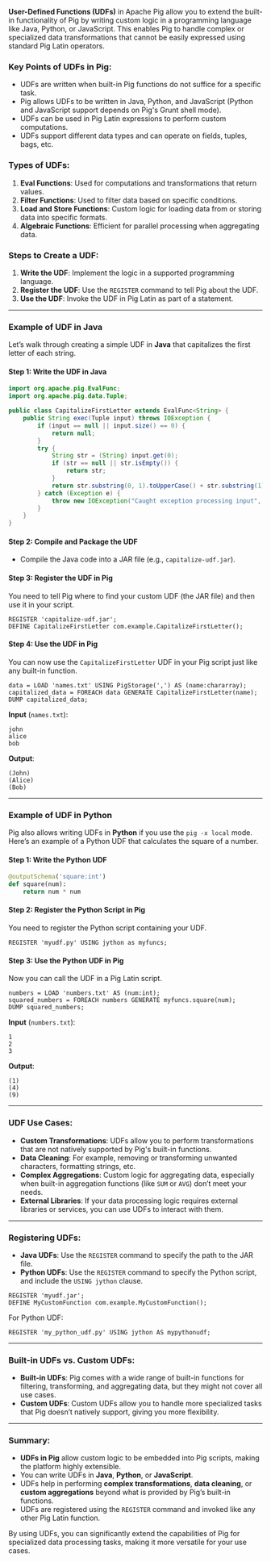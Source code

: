 
**User-Defined Functions (UDFs)** in Apache Pig allow you to extend the built-in functionality of Pig by writing custom logic in a programming language like Java, Python, or JavaScript. This enables Pig to handle complex or specialized data transformations that cannot be easily expressed using standard Pig Latin operators.

### **Key Points of UDFs in Pig**:
- UDFs are written when built-in Pig functions do not suffice for a specific task.
- Pig allows UDFs to be written in Java, Python, and JavaScript (Python and JavaScript support depends on Pig's Grunt shell mode).
- UDFs can be used in Pig Latin expressions to perform custom computations.
- UDFs support different data types and can operate on fields, tuples, bags, etc.

### **Types of UDFs**:
1. **Eval Functions**: Used for computations and transformations that return values.
2. **Filter Functions**: Used to filter data based on specific conditions.
3. **Load and Store Functions**: Custom logic for loading data from or storing data into specific formats.
4. **Algebraic Functions**: Efficient for parallel processing when aggregating data.

### **Steps to Create a UDF**:
1. **Write the UDF**: Implement the logic in a supported programming language.
2. **Register the UDF**: Use the `REGISTER` command to tell Pig about the UDF.
3. **Use the UDF**: Invoke the UDF in Pig Latin as part of a statement.

---

### **Example of UDF in Java**

Let’s walk through creating a simple UDF in **Java** that capitalizes the first letter of each string.

#### Step 1: Write the UDF in Java
```java
import org.apache.pig.EvalFunc;
import org.apache.pig.data.Tuple;

public class CapitalizeFirstLetter extends EvalFunc<String> {
    public String exec(Tuple input) throws IOException {
        if (input == null || input.size() == 0) {
            return null;
        }
        try {
            String str = (String) input.get(0);
            if (str == null || str.isEmpty()) {
                return str;
            }
            return str.substring(0, 1).toUpperCase() + str.substring(1);
        } catch (Exception e) {
            throw new IOException("Caught exception processing input", e);
        }
    }
}
```

#### Step 2: Compile and Package the UDF
- Compile the Java code into a JAR file (e.g., `capitalize-udf.jar`).

#### Step 3: Register the UDF in Pig
You need to tell Pig where to find your custom UDF (the JAR file) and then use it in your script.

```pig
REGISTER 'capitalize-udf.jar';
DEFINE CapitalizeFirstLetter com.example.CapitalizeFirstLetter();
```

#### Step 4: Use the UDF in Pig
You can now use the `CapitalizeFirstLetter` UDF in your Pig script just like any built-in function.

```pig
data = LOAD 'names.txt' USING PigStorage(',') AS (name:chararray);
capitalized_data = FOREACH data GENERATE CapitalizeFirstLetter(name);
DUMP capitalized_data;
```

**Input** (`names.txt`):
```
john
alice
bob
```

**Output**:
```
(John)
(Alice)
(Bob)
```

---

### **Example of UDF in Python**

Pig also allows writing UDFs in **Python** if you use the `pig -x local` mode. Here’s an example of a Python UDF that calculates the square of a number.

#### Step 1: Write the Python UDF
```python
@outputSchema('square:int')
def square(num):
    return num * num
```

#### Step 2: Register the Python Script in Pig
You need to register the Python script containing your UDF.

```pig
REGISTER 'myudf.py' USING jython as myfuncs;
```

#### Step 3: Use the Python UDF in Pig
Now you can call the UDF in a Pig Latin script.

```pig
numbers = LOAD 'numbers.txt' AS (num:int);
squared_numbers = FOREACH numbers GENERATE myfuncs.square(num);
DUMP squared_numbers;
```

**Input** (`numbers.txt`):
```
1
2
3
```

**Output**:
```
(1)
(4)
(9)
```

---

### **UDF Use Cases**:
- **Custom Transformations**: UDFs allow you to perform transformations that are not natively supported by Pig's built-in functions.
- **Data Cleaning**: For example, removing or transforming unwanted characters, formatting strings, etc.
- **Complex Aggregations**: Custom logic for aggregating data, especially when built-in aggregation functions (like `SUM` or `AVG`) don’t meet your needs.
- **External Libraries**: If your data processing logic requires external libraries or services, you can use UDFs to interact with them.

---

### **Registering UDFs**:
- **Java UDFs**: Use the `REGISTER` command to specify the path to the JAR file.
- **Python UDFs**: Use the `REGISTER` command to specify the Python script, and include the `USING jython` clause.
  
```pig
REGISTER 'myudf.jar';
DEFINE MyCustomFunction com.example.MyCustomFunction();
```

For Python UDF:
```pig
REGISTER 'my_python_udf.py' USING jython AS mypythonudf;
```

---

### **Built-in UDFs vs. Custom UDFs**:
- **Built-in UDFs**: Pig comes with a wide range of built-in functions for filtering, transforming, and aggregating data, but they might not cover all use cases.
- **Custom UDFs**: Custom UDFs allow you to handle more specialized tasks that Pig doesn’t natively support, giving you more flexibility.

---

### **Summary**:
- **UDFs in Pig** allow custom logic to be embedded into Pig scripts, making the platform highly extensible.
- You can write UDFs in **Java**, **Python**, or **JavaScript**.
- UDFs help in performing **complex transformations**, **data cleaning**, or **custom aggregations** beyond what is provided by Pig’s built-in functions.
- UDFs are registered using the `REGISTER` command and invoked like any other Pig Latin function.

By using UDFs, you can significantly extend the capabilities of Pig for specialized data processing tasks, making it more versatile for your use cases.